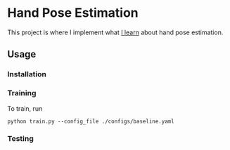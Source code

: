 # Hand Pose Estimation
This project is where I implement what [I learn]() about hand pose estimation. 

## Usage

### Installation
### Training
To train, run
```
python train.py --config_file ./configs/baseline.yaml
``` 
### Testing
